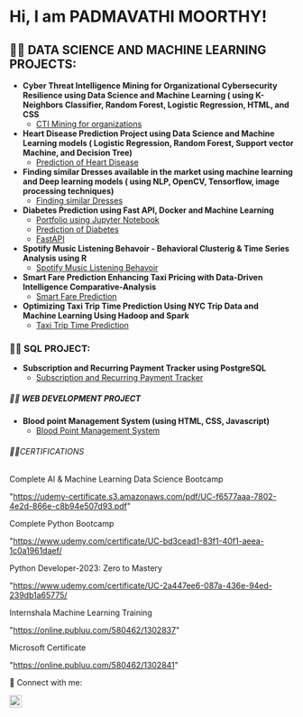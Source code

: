 <h1>Hi, I am PADMAVATHI MOORTHY! <br/></h1>

<h2>👨‍💻 DATA SCIENCE AND MACHINE LEARNING PROJECTS:</h2>

- <b>Cyber Threat Intelligence Mining for Organizational Cybersecurity Resilience using Data Science and Machine Learning ( using K-Neighbors Classifier, Random Forest, Logistic Regression, HTML, and CSS </b>
  - [CTI Mining for organizations](https://github.com/padmavathi026/CYBER-THREAT-INTELLIGENCE-MINING-FOR-ORGANIZATIONAL-CYBERSECURITY-RESILIENCE)
- <b>Heart Disease Prediction Project using Data Science and Machine Learning models ( Logistic Regression, Random Forest, Support vector Machine, and Decision Tree)</b>
  - [Prediction of Heart Disease](https://github.com/padmavathi026/Heart-Disease-Prediction) 
- <b>Finding similar Dresses available in the market using machine learning and Deep learning models ( using NLP, OpenCV, Tensorflow, image processing techniques)</b>
  - [Finding similar Dresses](https://github.com/padmavathi026/Finding-Similar-Dress-Available-in-the-Market-Using-Image-Processing-and-NLP)
- <b> Diabetes Prediction using Fast API, Docker and Machine Learning</b>
  - [Portfolio using Jupyter Notebook](https://github.com/padmavathi026/Portfolio)
  - [Prediction of Diabetes](https://github.com/padmavathi026/Prediction-of-Diabetes)
  - [FastAPI](https://github.com/padmavathi026/fastapi_fall24)
- <b>Spotify Music Listening Behavoir - Behavioral Clusterig & Time Series Analysis using R</b>
  - [Spotify Music Listening Behavoir](https://github.com/padmavathi026/Spotify-Music-listening)
- <b>Smart Fare Prediction Enhancing Taxi Pricing with Data-Driven Intelligence Comparative-Analysis</b>
  - [Smart Fare Prediction](https://github.com/padmavathi026/Smart-Fare-Prediction)
- <b>Optimizing Taxi Trip Time Prediction Using NYC Trip Data and Machine Learning Using Hadoop and Spark</b>
  - [Taxi Trip Time Prediction](https://github.com/padmavathi026/Taxi-Trip-Time-Prediction/tree/main)


<h3>👨‍💻 SQL PROJECT:</h3>

- <b>Subscription and Recurring Payment Tracker using PostgreSQL</b>
  - [Subscription and Recurring Payment Tracker](https://github.com/padmavathi026/Subscription-and-Recurring-Payment-Tracker)


<h5>👨‍💻 WEB DEVELOPMENT PROJECT</h5>

- <b>Blood point Management System (using HTML, CSS, Javascript) </b>
  - [Blood Point Management System](https://github.com/padmavathi026/Blood-Point-Management-System/tree/main)

<h6> 👨‍💻CERTIFICATIONS</h6>
   
  Complete AI & Machine Learning Data Science Bootcamp

"https://udemy-certificate.s3.amazonaws.com/pdf/UC-f6577aaa-7802-4e2d-866e-c8b94e507d93.pdf"
    
  Complete Python Bootcamp

"https://www.udemy.com/certificate/UC-bd3cead1-83f1-40f1-aeea-1c0a1961daef/

   Python Developer-2023: Zero to Mastery

"https://www.udemy.com/certificate/UC-2a447ee6-087a-436e-94ed-239db1a65775/

   Internshala Machine Learning Training

 "https://online.publuu.com/580462/1302837"

   Microsoft Certificate

  "https://online.publuu.com/580462/1302841"
    

<h7> 🤳 Connect with me:</h7>

[<img align="left" alt="PADMAVATHI MOORTHY | LinkedIn" width="22px" src="https://cdn.jsdelivr.net/npm/simple-icons@v3/icons/linkedin.svg" />][linkedin]


[linkedin]:https://www.linkedin.com/in/padmavathi-moorthy-27ab922b0/


